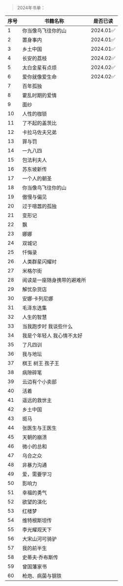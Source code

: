>2024年书单：

| 序号 | 书籍名称 | 是否已读 |
| --- | --- |--- |
| 1 | 你当像鸟飞往你的山 | 2024.01✅ |
| 2 | 置身事内 | 2024.01✅ |
| 3 | 乡土中国 | 2024.01✅ |
| 4 | 长安的荔枝 | 2024.02✅ |
| 5 | 太白金星有点烦 | 2024.02✅ |
| 6 | 爱你就像爱生命 | 2024.02✅ |
| 7 | 百年孤独 | |
| 8 | 霍乱时期的爱情 | |
| 9 | 面纱 | |
| 10 | 人性的枷锁 | |
| 11 | 了不起的盖茨比 | |
| 12 | 卡拉马佐夫兄弟 | |
| 13 | 罪与罚 | |
| 14 | 一九八四 | |
| 15 | 包法利夫人 | |
| 16 | 苏东坡新传 | |
| 17 | 一个人的朝圣 | |
| 18 | 你当像鸟飞往你的山 | |
| 19 | 傲慢与偏见 | |
| 20 | 过于喧嚣的孤独 | |
| 21 | 变形记 | |
| 22 | 飘 | |
| 23 | 娜娜 | |
| 24 | 双城记 | |
| 25 | 忏悔录 | |
| 26 | 人类群星闪耀时 | |
| 27 | 米格尔街 | |
| 28 | 阅读是一座随身携带的避难所 | |
| 29 | 解忧杂货店 | |
| 30 | 安娜·卡列尼娜 | |
| 31 | 毛泽东选集 | |
| 32 | 人生的智慧 | |
| 33 | 当我跑步时 我谈些什么 | |
| 34 | 我是个年轻人 我心情不太好 | |
| 35 | 了凡四训 | |
| 36 | 我与地坛 | |
| 37 | 棋王 树王 孩子王 | |
| 38 | 病隙碎笔 | |
| 39 | 云边有个小卖部 | |
| 40 | 活着 | |
| 41 | 遥远的救世主 | |
| 42 | 乡土中国 | |
| 43 | 斑马 | |
| 44 | 张医生与王医生 | |
| 45 | 天朝的崩溃 | |
| 46 | 微小的总和 | |
| 47 | 乌合之众 | |
| 48 | 非暴力沟通 | |
| 49 | 爱，需要学习 | |
| 50 | 影响力 | |
| 51 | 幸福的勇气 | |
| 52 | 欲望的演化 | |
| 53 | 红楼梦 | |
| 54 | 维特根斯坦传 | |
| 55 | 李光耀观天下 | |
| 56 | 大宋山河可骑驴 | |
| 57 | 我的前半生 | |
| 58 | 史蒂夫·乔布斯传 | |
| 59 | 曾国藩家书 | |
| 60 | 枪炮、病菌与钢铁 | |
